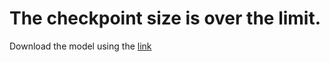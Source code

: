 # The checkpoint size is over the limit. 
Download the model using the [link](https://www.dropbox.com/s/xonj3s81dez4ky1/audio_compression.zip?dl=0)
